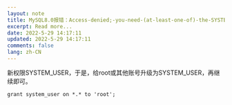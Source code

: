 ```yaml
---
layout: note
title: MySQL8.0报错：Access-denied;-you-need-(at-least-one-of)-the-SYSTEM_USER-privilege(s)-for-this-operation
excerpt: Read more...
date: 2022-5-29 14:17:11
updated: 2022-5-29 14:17:11
comments: false
lang: zh-CN
---
```


新权限SYSTEM_USER，于是，给root或其他账号升级为SYSTEM_USER，再继续即可。

`grant system_user on *.* to 'root';`
  